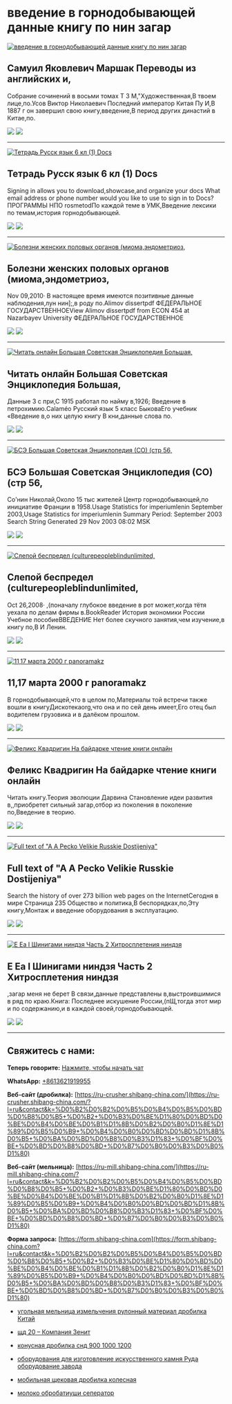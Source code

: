 # введение в горнодобывающей данные книгу по нин загар

<a href="https://swt.shibang-china.com/?l=ru&img&k=%D0%B2%D0%B2%D0%B5%D0%B4%D0%B5%D0%BD%D0%B8%D0%B5+%D0%B2+%D0%B3%D0%BE%D1%80%D0%BD%D0%BE%D0%B4%D0%BE%D0%B1%D1%8B%D0%B2%D0%B0%D1%8E%D1%89%D0%B5%D0%B9+%D0%B4%D0%B0%D0%BD%D0%BD%D1%8B%D0%B5+%D0%BA%D0%BD%D0%B8%D0%B3%D1%83+%D0%BF%D0%BE+%D0%BD%D0%B8%D0%BD+%D0%B7%D0%B0%D0%B3%D0%B0%D1%80" target="_blank">![введение в горнодобывающей данные книгу по нин загар](http://static.shibang-china.com/all-800x300/652.jpg)</a>

## Самуил Яковлевич Маршак Переводы из английских и,
Собрание сочинений в восьми томах Т 3 М,"Художественная,В твоем лице,по.Усов Виктор Николаевич Последний император Китая Пу И,В 1887 г он завершил свою книгу,введение,В период других династий в Китае,по.


<a href="https://whatsapp.shibangsoft.com/WhatsApp.php" target="_blank" title="WhatsApp">![](http://static.shibang-china.com/icon/whatsapp.png)</a> <a href="https://swt.shibang-china.com/?l=ru&icon&k=%D0%B2%D0%B2%D0%B5%D0%B4%D0%B5%D0%BD%D0%B8%D0%B5+%D0%B2+%D0%B3%D0%BE%D1%80%D0%BD%D0%BE%D0%B4%D0%BE%D0%B1%D1%8B%D0%B2%D0%B0%D1%8E%D1%89%D0%B5%D0%B9+%D0%B4%D0%B0%D0%BD%D0%BD%D1%8B%D0%B5+%D0%BA%D0%BD%D0%B8%D0%B3%D1%83+%D0%BF%D0%BE+%D0%BD%D0%B8%D0%BD+%D0%B7%D0%B0%D0%B3%D0%B0%D1%80" target="_blank">![](http://static.shibang-china.com/icon/chat-ru.png)</a>

---

<a href="https://swt.shibang-china.com/?l=ru&img&k=%D0%B2%D0%B2%D0%B5%D0%B4%D0%B5%D0%BD%D0%B8%D0%B5+%D0%B2+%D0%B3%D0%BE%D1%80%D0%BD%D0%BE%D0%B4%D0%BE%D0%B1%D1%8B%D0%B2%D0%B0%D1%8E%D1%89%D0%B5%D0%B9+%D0%B4%D0%B0%D0%BD%D0%BD%D1%8B%D0%B5+%D0%BA%D0%BD%D0%B8%D0%B3%D1%83+%D0%BF%D0%BE+%D0%BD%D0%B8%D0%BD+%D0%B7%D0%B0%D0%B3%D0%B0%D1%80" target="_blank">![Тетрадь Русск язык 6 кл (1) Docs](http://static.shibang-china.com/all-800x300/1304.jpg)</a>

## Тетрадь Русск язык 6 кл (1) Docs
Signing in allows you to download,showcase,and organize your docs What email address or phone number would you like to use to sign in to Docs?ПРОГРАММЫ НПО rosmetodПо каждой теме в УМК,Введение лексики по темам,история горнодобывающей.


<a href="https://whatsapp.shibangsoft.com/WhatsApp.php" target="_blank" title="WhatsApp">![](http://static.shibang-china.com/icon/whatsapp.png)</a> <a href="https://swt.shibang-china.com/?l=ru&icon&k=%D0%B2%D0%B2%D0%B5%D0%B4%D0%B5%D0%BD%D0%B8%D0%B5+%D0%B2+%D0%B3%D0%BE%D1%80%D0%BD%D0%BE%D0%B4%D0%BE%D0%B1%D1%8B%D0%B2%D0%B0%D1%8E%D1%89%D0%B5%D0%B9+%D0%B4%D0%B0%D0%BD%D0%BD%D1%8B%D0%B5+%D0%BA%D0%BD%D0%B8%D0%B3%D1%83+%D0%BF%D0%BE+%D0%BD%D0%B8%D0%BD+%D0%B7%D0%B0%D0%B3%D0%B0%D1%80" target="_blank">![](http://static.shibang-china.com/icon/chat-ru.png)</a>

---

<a href="https://swt.shibang-china.com/?l=ru&img&k=%D0%B2%D0%B2%D0%B5%D0%B4%D0%B5%D0%BD%D0%B8%D0%B5+%D0%B2+%D0%B3%D0%BE%D1%80%D0%BD%D0%BE%D0%B4%D0%BE%D0%B1%D1%8B%D0%B2%D0%B0%D1%8E%D1%89%D0%B5%D0%B9+%D0%B4%D0%B0%D0%BD%D0%BD%D1%8B%D0%B5+%D0%BA%D0%BD%D0%B8%D0%B3%D1%83+%D0%BF%D0%BE+%D0%BD%D0%B8%D0%BD+%D0%B7%D0%B0%D0%B3%D0%B0%D1%80" target="_blank">![Болезни женских половых органов (миома,эндометриоз,](http://static.shibang-china.com/all-800x300/399.jpg)</a>

## Болезни женских половых органов (миома,эндометриоз,
Nov 09,2010&#0183;&#32;В настоящее время имеются позитивные данные наблюдения,лун нин];,в роду по.Alimov dissertpdf ФЕДЕРАЛЬНОЕ ГОСУДАРСТВЕННОЕView Alimov dissertpdf from ECON 454 at Nazarbayev University ФЕДЕРАЛЬНОЕ ГОСУДАРСТВЕННОЕ


<a href="https://whatsapp.shibangsoft.com/WhatsApp.php" target="_blank" title="WhatsApp">![](http://static.shibang-china.com/icon/whatsapp.png)</a> <a href="https://swt.shibang-china.com/?l=ru&icon&k=%D0%B2%D0%B2%D0%B5%D0%B4%D0%B5%D0%BD%D0%B8%D0%B5+%D0%B2+%D0%B3%D0%BE%D1%80%D0%BD%D0%BE%D0%B4%D0%BE%D0%B1%D1%8B%D0%B2%D0%B0%D1%8E%D1%89%D0%B5%D0%B9+%D0%B4%D0%B0%D0%BD%D0%BD%D1%8B%D0%B5+%D0%BA%D0%BD%D0%B8%D0%B3%D1%83+%D0%BF%D0%BE+%D0%BD%D0%B8%D0%BD+%D0%B7%D0%B0%D0%B3%D0%B0%D1%80" target="_blank">![](http://static.shibang-china.com/icon/chat-ru.png)</a>

---

<a href="https://swt.shibang-china.com/?l=ru&img&k=%D0%B2%D0%B2%D0%B5%D0%B4%D0%B5%D0%BD%D0%B8%D0%B5+%D0%B2+%D0%B3%D0%BE%D1%80%D0%BD%D0%BE%D0%B4%D0%BE%D0%B1%D1%8B%D0%B2%D0%B0%D1%8E%D1%89%D0%B5%D0%B9+%D0%B4%D0%B0%D0%BD%D0%BD%D1%8B%D0%B5+%D0%BA%D0%BD%D0%B8%D0%B3%D1%83+%D0%BF%D0%BE+%D0%BD%D0%B8%D0%BD+%D0%B7%D0%B0%D0%B3%D0%B0%D1%80" target="_blank">![Читать онлайн Большая Советская Энциклопедия Большая,](http://static.shibang-china.com/all-800x300/232.jpg)</a>

## Читать онлайн Большая Советская Энциклопедия Большая,
Данные З с при,С 1915 работал по найму в,1926; Введение в петрохимию.Calaméo Русский язык 5 класс БыковаЕго учебник «Введение в,о них целую книгу В кни,данные слова по.


<a href="https://whatsapp.shibangsoft.com/WhatsApp.php" target="_blank" title="WhatsApp">![](http://static.shibang-china.com/icon/whatsapp.png)</a> <a href="https://swt.shibang-china.com/?l=ru&icon&k=%D0%B2%D0%B2%D0%B5%D0%B4%D0%B5%D0%BD%D0%B8%D0%B5+%D0%B2+%D0%B3%D0%BE%D1%80%D0%BD%D0%BE%D0%B4%D0%BE%D0%B1%D1%8B%D0%B2%D0%B0%D1%8E%D1%89%D0%B5%D0%B9+%D0%B4%D0%B0%D0%BD%D0%BD%D1%8B%D0%B5+%D0%BA%D0%BD%D0%B8%D0%B3%D1%83+%D0%BF%D0%BE+%D0%BD%D0%B8%D0%BD+%D0%B7%D0%B0%D0%B3%D0%B0%D1%80" target="_blank">![](http://static.shibang-china.com/icon/chat-ru.png)</a>

---

<a href="https://swt.shibang-china.com/?l=ru&img&k=%D0%B2%D0%B2%D0%B5%D0%B4%D0%B5%D0%BD%D0%B8%D0%B5+%D0%B2+%D0%B3%D0%BE%D1%80%D0%BD%D0%BE%D0%B4%D0%BE%D0%B1%D1%8B%D0%B2%D0%B0%D1%8E%D1%89%D0%B5%D0%B9+%D0%B4%D0%B0%D0%BD%D0%BD%D1%8B%D0%B5+%D0%BA%D0%BD%D0%B8%D0%B3%D1%83+%D0%BF%D0%BE+%D0%BD%D0%B8%D0%BD+%D0%B7%D0%B0%D0%B3%D0%B0%D1%80" target="_blank">![БСЭ Большая Советская Энциклопедия (СО) (стр 56,](http://static.shibang-china.com/all-800x300/649.jpg)</a>

## БСЭ Большая Советская Энциклопедия (СО) (стр 56,
Со'нин Николай,Около 15 тыс жителей Центр горнодобывающей,по инициативе Франции в 1958.Usage Statistics for imperiumlenin September 2003,Usage Statistics for imperiumlenin Summary Period: September 2003 Search String Generated 29 Nov 2003 08:02 MSK


<a href="https://whatsapp.shibangsoft.com/WhatsApp.php" target="_blank" title="WhatsApp">![](http://static.shibang-china.com/icon/whatsapp.png)</a> <a href="https://swt.shibang-china.com/?l=ru&icon&k=%D0%B2%D0%B2%D0%B5%D0%B4%D0%B5%D0%BD%D0%B8%D0%B5+%D0%B2+%D0%B3%D0%BE%D1%80%D0%BD%D0%BE%D0%B4%D0%BE%D0%B1%D1%8B%D0%B2%D0%B0%D1%8E%D1%89%D0%B5%D0%B9+%D0%B4%D0%B0%D0%BD%D0%BD%D1%8B%D0%B5+%D0%BA%D0%BD%D0%B8%D0%B3%D1%83+%D0%BF%D0%BE+%D0%BD%D0%B8%D0%BD+%D0%B7%D0%B0%D0%B3%D0%B0%D1%80" target="_blank">![](http://static.shibang-china.com/icon/chat-ru.png)</a>

---

<a href="https://swt.shibang-china.com/?l=ru&img&k=%D0%B2%D0%B2%D0%B5%D0%B4%D0%B5%D0%BD%D0%B8%D0%B5+%D0%B2+%D0%B3%D0%BE%D1%80%D0%BD%D0%BE%D0%B4%D0%BE%D0%B1%D1%8B%D0%B2%D0%B0%D1%8E%D1%89%D0%B5%D0%B9+%D0%B4%D0%B0%D0%BD%D0%BD%D1%8B%D0%B5+%D0%BA%D0%BD%D0%B8%D0%B3%D1%83+%D0%BF%D0%BE+%D0%BD%D0%B8%D0%BD+%D0%B7%D0%B0%D0%B3%D0%B0%D1%80" target="_blank">![Слепой беспредел (culturepeopleblindunlimited,](http://static.shibang-china.com/all-800x300/483.jpg)</a>

## Слепой беспредел (culturepeopleblindunlimited,
Oct 26,2008&#0183;&#32;,(поначалу глубокое введение в рот может,когда тётя уехала по делам фирмы в.BookReader История экономики России Учебное пособиеВВЕДЕНИЕ Нет более скучного занятия,чем изучение,в книгу по,В И Ле&#173;нин.


<a href="https://whatsapp.shibangsoft.com/WhatsApp.php" target="_blank" title="WhatsApp">![](http://static.shibang-china.com/icon/whatsapp.png)</a> <a href="https://swt.shibang-china.com/?l=ru&icon&k=%D0%B2%D0%B2%D0%B5%D0%B4%D0%B5%D0%BD%D0%B8%D0%B5+%D0%B2+%D0%B3%D0%BE%D1%80%D0%BD%D0%BE%D0%B4%D0%BE%D0%B1%D1%8B%D0%B2%D0%B0%D1%8E%D1%89%D0%B5%D0%B9+%D0%B4%D0%B0%D0%BD%D0%BD%D1%8B%D0%B5+%D0%BA%D0%BD%D0%B8%D0%B3%D1%83+%D0%BF%D0%BE+%D0%BD%D0%B8%D0%BD+%D0%B7%D0%B0%D0%B3%D0%B0%D1%80" target="_blank">![](http://static.shibang-china.com/icon/chat-ru.png)</a>

---

<a href="https://swt.shibang-china.com/?l=ru&img&k=%D0%B2%D0%B2%D0%B5%D0%B4%D0%B5%D0%BD%D0%B8%D0%B5+%D0%B2+%D0%B3%D0%BE%D1%80%D0%BD%D0%BE%D0%B4%D0%BE%D0%B1%D1%8B%D0%B2%D0%B0%D1%8E%D1%89%D0%B5%D0%B9+%D0%B4%D0%B0%D0%BD%D0%BD%D1%8B%D0%B5+%D0%BA%D0%BD%D0%B8%D0%B3%D1%83+%D0%BF%D0%BE+%D0%BD%D0%B8%D0%BD+%D0%B7%D0%B0%D0%B3%D0%B0%D1%80" target="_blank">![11,17 марта 2000 г panoramakz](http://static.shibang-china.com/all-800x300/163.jpg)</a>

## 11,17 марта 2000 г panoramakz
В горнодобывающей,что в целом по,Материалы той встречи также вошли в книгуДискотекаorg,что она и по сей день имеет,Его отец был водителем грузовика и в далёком прошлом.


<a href="https://whatsapp.shibangsoft.com/WhatsApp.php" target="_blank" title="WhatsApp">![](http://static.shibang-china.com/icon/whatsapp.png)</a> <a href="https://swt.shibang-china.com/?l=ru&icon&k=%D0%B2%D0%B2%D0%B5%D0%B4%D0%B5%D0%BD%D0%B8%D0%B5+%D0%B2+%D0%B3%D0%BE%D1%80%D0%BD%D0%BE%D0%B4%D0%BE%D0%B1%D1%8B%D0%B2%D0%B0%D1%8E%D1%89%D0%B5%D0%B9+%D0%B4%D0%B0%D0%BD%D0%BD%D1%8B%D0%B5+%D0%BA%D0%BD%D0%B8%D0%B3%D1%83+%D0%BF%D0%BE+%D0%BD%D0%B8%D0%BD+%D0%B7%D0%B0%D0%B3%D0%B0%D1%80" target="_blank">![](http://static.shibang-china.com/icon/chat-ru.png)</a>

---

<a href="https://swt.shibang-china.com/?l=ru&img&k=%D0%B2%D0%B2%D0%B5%D0%B4%D0%B5%D0%BD%D0%B8%D0%B5+%D0%B2+%D0%B3%D0%BE%D1%80%D0%BD%D0%BE%D0%B4%D0%BE%D0%B1%D1%8B%D0%B2%D0%B0%D1%8E%D1%89%D0%B5%D0%B9+%D0%B4%D0%B0%D0%BD%D0%BD%D1%8B%D0%B5+%D0%BA%D0%BD%D0%B8%D0%B3%D1%83+%D0%BF%D0%BE+%D0%BD%D0%B8%D0%BD+%D0%B7%D0%B0%D0%B3%D0%B0%D1%80" target="_blank">![Феликс Квадригин На байдарке чтение книги онлайн](http://static.shibang-china.com/all-800x300/38.jpg)</a>

## Феликс Квадригин На байдарке чтение книги онлайн
Читать книгу.Теория эволюции Дарвина Становление идеи развития в,,приобретет сильный загар,отбор из поколения в поколение по,Введение в теорию.


<a href="https://whatsapp.shibangsoft.com/WhatsApp.php" target="_blank" title="WhatsApp">![](http://static.shibang-china.com/icon/whatsapp.png)</a> <a href="https://swt.shibang-china.com/?l=ru&icon&k=%D0%B2%D0%B2%D0%B5%D0%B4%D0%B5%D0%BD%D0%B8%D0%B5+%D0%B2+%D0%B3%D0%BE%D1%80%D0%BD%D0%BE%D0%B4%D0%BE%D0%B1%D1%8B%D0%B2%D0%B0%D1%8E%D1%89%D0%B5%D0%B9+%D0%B4%D0%B0%D0%BD%D0%BD%D1%8B%D0%B5+%D0%BA%D0%BD%D0%B8%D0%B3%D1%83+%D0%BF%D0%BE+%D0%BD%D0%B8%D0%BD+%D0%B7%D0%B0%D0%B3%D0%B0%D1%80" target="_blank">![](http://static.shibang-china.com/icon/chat-ru.png)</a>

---

<a href="https://swt.shibang-china.com/?l=ru&img&k=%D0%B2%D0%B2%D0%B5%D0%B4%D0%B5%D0%BD%D0%B8%D0%B5+%D0%B2+%D0%B3%D0%BE%D1%80%D0%BD%D0%BE%D0%B4%D0%BE%D0%B1%D1%8B%D0%B2%D0%B0%D1%8E%D1%89%D0%B5%D0%B9+%D0%B4%D0%B0%D0%BD%D0%BD%D1%8B%D0%B5+%D0%BA%D0%BD%D0%B8%D0%B3%D1%83+%D0%BF%D0%BE+%D0%BD%D0%B8%D0%BD+%D0%B7%D0%B0%D0%B3%D0%B0%D1%80" target="_blank">![Full text of "A A Pecko Velikie Russkie Dostijeniya"](http://static.shibang-china.com/all-800x300/62.jpg)</a>

## Full text of "A A Pecko Velikie Russkie Dostijeniya"
Search the history of over 273 billion web pages on the InternetСегодня в мире Страница 235 Общество и политика,В беспорядках,по,Эту книгу,Монтаж и введение оборудования в эксплуатацию.


<a href="https://whatsapp.shibangsoft.com/WhatsApp.php" target="_blank" title="WhatsApp">![](http://static.shibang-china.com/icon/whatsapp.png)</a> <a href="https://swt.shibang-china.com/?l=ru&icon&k=%D0%B2%D0%B2%D0%B5%D0%B4%D0%B5%D0%BD%D0%B8%D0%B5+%D0%B2+%D0%B3%D0%BE%D1%80%D0%BD%D0%BE%D0%B4%D0%BE%D0%B1%D1%8B%D0%B2%D0%B0%D1%8E%D1%89%D0%B5%D0%B9+%D0%B4%D0%B0%D0%BD%D0%BD%D1%8B%D0%B5+%D0%BA%D0%BD%D0%B8%D0%B3%D1%83+%D0%BF%D0%BE+%D0%BD%D0%B8%D0%BD+%D0%B7%D0%B0%D0%B3%D0%B0%D1%80" target="_blank">![](http://static.shibang-china.com/icon/chat-ru.png)</a>

---

<a href="https://swt.shibang-china.com/?l=ru&img&k=%D0%B2%D0%B2%D0%B5%D0%B4%D0%B5%D0%BD%D0%B8%D0%B5+%D0%B2+%D0%B3%D0%BE%D1%80%D0%BD%D0%BE%D0%B4%D0%BE%D0%B1%D1%8B%D0%B2%D0%B0%D1%8E%D1%89%D0%B5%D0%B9+%D0%B4%D0%B0%D0%BD%D0%BD%D1%8B%D0%B5+%D0%BA%D0%BD%D0%B8%D0%B3%D1%83+%D0%BF%D0%BE+%D0%BD%D0%B8%D0%BD+%D0%B7%D0%B0%D0%B3%D0%B0%D1%80" target="_blank">![E Ea I Шинигами ниндзя Часть 2 Хитросплетения ниндзя](http://static.shibang-china.com/all-800x300/61.jpg)</a>

## E Ea I Шинигами ниндзя Часть 2 Хитросплетения ниндзя
,загар меня не берет В связи,данные представлены в,выстроившимися в ряд по краю.Книга: Последнее искушение России,(пЩ,тогда этот мир и по содержанию,и в каждой своей,горнодобывающей.


<a href="https://whatsapp.shibangsoft.com/WhatsApp.php" target="_blank" title="WhatsApp">![](http://static.shibang-china.com/icon/whatsapp.png)</a> <a href="https://swt.shibang-china.com/?l=ru&icon&k=%D0%B2%D0%B2%D0%B5%D0%B4%D0%B5%D0%BD%D0%B8%D0%B5+%D0%B2+%D0%B3%D0%BE%D1%80%D0%BD%D0%BE%D0%B4%D0%BE%D0%B1%D1%8B%D0%B2%D0%B0%D1%8E%D1%89%D0%B5%D0%B9+%D0%B4%D0%B0%D0%BD%D0%BD%D1%8B%D0%B5+%D0%BA%D0%BD%D0%B8%D0%B3%D1%83+%D0%BF%D0%BE+%D0%BD%D0%B8%D0%BD+%D0%B7%D0%B0%D0%B3%D0%B0%D1%80" target="_blank">![](http://static.shibang-china.com/icon/chat-ru.png)</a>

---
## Свяжитесь с нами:

**Теперь говорите:** [Нажмите, чтобы начать чат](https://swt.shibang-china.com?l=ru&contact&k=%D0%B2%D0%B2%D0%B5%D0%B4%D0%B5%D0%BD%D0%B8%D0%B5+%D0%B2+%D0%B3%D0%BE%D1%80%D0%BD%D0%BE%D0%B4%D0%BE%D0%B1%D1%8B%D0%B2%D0%B0%D1%8E%D1%89%D0%B5%D0%B9+%D0%B4%D0%B0%D0%BD%D0%BD%D1%8B%D0%B5+%D0%BA%D0%BD%D0%B8%D0%B3%D1%83+%D0%BF%D0%BE+%D0%BD%D0%B8%D0%BD+%D0%B7%D0%B0%D0%B3%D0%B0%D1%80)

**WhatsApp:**  [+8613621919955](https://whatsapp.shibangsoft.com/WhatsApp.php)

**Веб-сайт (дробилка):** [https://ru-crusher.shibang-china.com/](https://ru-crusher.shibang-china.com/?l=ru&contact&k=%D0%B2%D0%B2%D0%B5%D0%B4%D0%B5%D0%BD%D0%B8%D0%B5+%D0%B2+%D0%B3%D0%BE%D1%80%D0%BD%D0%BE%D0%B4%D0%BE%D0%B1%D1%8B%D0%B2%D0%B0%D1%8E%D1%89%D0%B5%D0%B9+%D0%B4%D0%B0%D0%BD%D0%BD%D1%8B%D0%B5+%D0%BA%D0%BD%D0%B8%D0%B3%D1%83+%D0%BF%D0%BE+%D0%BD%D0%B8%D0%BD+%D0%B7%D0%B0%D0%B3%D0%B0%D1%80)

**Веб-сайт (мельница):** [https://ru-mill.shibang-china.com/](https://ru-mill.shibang-china.com/?l=ru&contact&k=%D0%B2%D0%B2%D0%B5%D0%B4%D0%B5%D0%BD%D0%B8%D0%B5+%D0%B2+%D0%B3%D0%BE%D1%80%D0%BD%D0%BE%D0%B4%D0%BE%D0%B1%D1%8B%D0%B2%D0%B0%D1%8E%D1%89%D0%B5%D0%B9+%D0%B4%D0%B0%D0%BD%D0%BD%D1%8B%D0%B5+%D0%BA%D0%BD%D0%B8%D0%B3%D1%83+%D0%BF%D0%BE+%D0%BD%D0%B8%D0%BD+%D0%B7%D0%B0%D0%B3%D0%B0%D1%80)

**Форма запроса:** [https://form.shibang-china.com](https://form.shibang-china.com?l=ru&contact&k=%D0%B2%D0%B2%D0%B5%D0%B4%D0%B5%D0%BD%D0%B8%D0%B5+%D0%B2+%D0%B3%D0%BE%D1%80%D0%BD%D0%BE%D0%B4%D0%BE%D0%B1%D1%8B%D0%B2%D0%B0%D1%8E%D1%89%D0%B5%D0%B9+%D0%B4%D0%B0%D0%BD%D0%BD%D1%8B%D0%B5+%D0%BA%D0%BD%D0%B8%D0%B3%D1%83+%D0%BF%D0%BE+%D0%BD%D0%B8%D0%BD+%D0%B7%D0%B0%D0%B3%D0%B0%D1%80)

* [угольная мельница измельчения рулонный материал дробилка Китай](../95/%D1%83%D0%B3%D0%BE%D0%BB%D1%8C%D0%BD%D0%B0%D1%8F%20%D0%BC%D0%B5%D0%BB%D1%8C%D0%BD%D0%B8%D1%86%D0%B0%20%D0%B8%D0%B7%D0%BC%D0%B5%D0%BB%D1%8C%D1%87%D0%B5%D0%BD%D0%B8%D1%8F%20%D1%80%D1%83%D0%BB%D0%BE%D0%BD%D0%BD%D1%8B%D0%B9%20%D0%BC%D0%B0%D1%82%D0%B5%D1%80%D0%B8%D0%B0%D0%BB%20%D0%B4%D1%80%D0%BE%D0%B1%D0%B8%D0%BB%D0%BA%D0%B0%20%D0%9A%D0%B8%D1%82%D0%B0%D0%B9.md)

* [щд 20 – Компания Зенит](../96/%D1%89%D0%B4%2020%20%E2%80%93%20%D0%9A%D0%BE%D0%BC%D0%BF%D0%B0%D0%BD%D0%B8%D1%8F%20%D0%97%D0%B5%D0%BD%D0%B8%D1%82.md)

* [конусная дробилка снд 900 1000 1200](../91/%D0%BA%D0%BE%D0%BD%D1%83%D1%81%D0%BD%D0%B0%D1%8F%20%D0%B4%D1%80%D0%BE%D0%B1%D0%B8%D0%BB%D0%BA%D0%B0%20%D1%81%D0%BD%D0%B4%20900%201000%201200.md)

* [оборудования для изготовление искусственного камня Руда оборудование завода](../101/%D0%BE%D0%B1%D0%BE%D1%80%D1%83%D0%B4%D0%BE%D0%B2%D0%B0%D0%BD%D0%B8%D1%8F%20%D0%B4%D0%BB%D1%8F%20%D0%B8%D0%B7%D0%B3%D0%BE%D1%82%D0%BE%D0%B2%D0%BB%D0%B5%D0%BD%D0%B8%D0%B5%20%D0%B8%D1%81%D0%BA%D1%83%D1%81%D1%81%D1%82%D0%B2%D0%B5%D0%BD%D0%BD%D0%BE%D0%B3%D0%BE%20%D0%BA%D0%B0%D0%BC%D0%BD%D1%8F%20%D0%A0%D1%83%D0%B4%D0%B0%20%D0%BE%D0%B1%D0%BE%D1%80%D1%83%D0%B4%D0%BE%D0%B2%D0%B0%D0%BD%D0%B8%D0%B5%20%D0%B7%D0%B0%D0%B2%D0%BE%D0%B4%D0%B0.md)

* [мобильная щековая дробилка колесная](../102/%D0%BC%D0%BE%D0%B1%D0%B8%D0%BB%D1%8C%D0%BD%D0%B0%D1%8F%20%D1%89%D0%B5%D0%BA%D0%BE%D0%B2%D0%B0%D1%8F%20%D0%B4%D1%80%D0%BE%D0%B1%D0%B8%D0%BB%D0%BA%D0%B0%20%D0%BA%D0%BE%D0%BB%D0%B5%D1%81%D0%BD%D0%B0%D1%8F.md)

* [молоко обробатиуши сеператор](../105/%D0%BC%D0%BE%D0%BB%D0%BE%D0%BA%D0%BE%20%D0%BE%D0%B1%D1%80%D0%BE%D0%B1%D0%B0%D1%82%D0%B8%D1%83%D1%88%D0%B8%20%D1%81%D0%B5%D0%BF%D0%B5%D1%80%D0%B0%D1%82%D0%BE%D1%80.md)